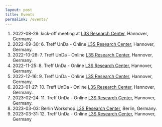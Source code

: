```yaml
---
layout: post
title: Events
permalink: /events/
---
```


1. 2022-08-29: kick-off meeting at [L3S Research
   Center](https://www.l3s.de/), Hannover, Germany.
2. 2022-09-30: 6. Treff UnDa - Online [L3S Research
   Center](https://www.l3s.de/), Hannover, Germany.
3. 2022-10-28: 7. Treff UnDa - Online [L3S Research
   Center](https://www.l3s.de/), Hannover, Germany.
4. 2022-11-25: 8. Treff UnDa - Online [L3S Research
   Center](https://www.l3s.de/), Hannover, Germany.
5. 2022-12-16: 9. Treff UnDa - Online [L3S Research
   Center](https://www.l3s.de/), Hannover, Germany.
6. 2023-01-27: 10. Treff UnDa - Online [L3S Research
   Center](https://www.l3s.de/), Hannover, Germany.
7. 2023-02-24: 11. Treff UnDa - Online [L3S Research
   Center](https://www.l3s.de/), Hannover, Germany.
8. 2023-03-03: Berlin Workshop [L3S Research Center](https://www.l3s.de/), Berlin, Germany.
9. 2023-03-31: 12. Treff UnDa - Online [L3S Research
   Center](https://www.l3s.de/), Hannover, Germany

